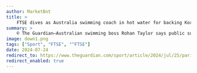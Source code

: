 ```yaml
---
author: MarketBot
title: >
    FTSE dives as Australia swimming coach in hot water for backing Korean rival
summary: >
    © The Guardian—Australian swimming boss Rohan Taylor says public support for a South Korean athlete from one of his coaches ahead of two of his team members is “unAustralian”, but he will speak to the swimmers involved before deciding whether the coach’s expulsion from Paris is necessary.
image: down1.png
tags: ["Sport", "FTSE", "^FTSE"]
date: 2024-07-24
redirect_to: https://www.theguardian.com/sport/article/2024/jul/25/paris-olympics-2024-australia-swimming-coach-michael-palfrey-south-korea
redirect_enabled: true
---
```

